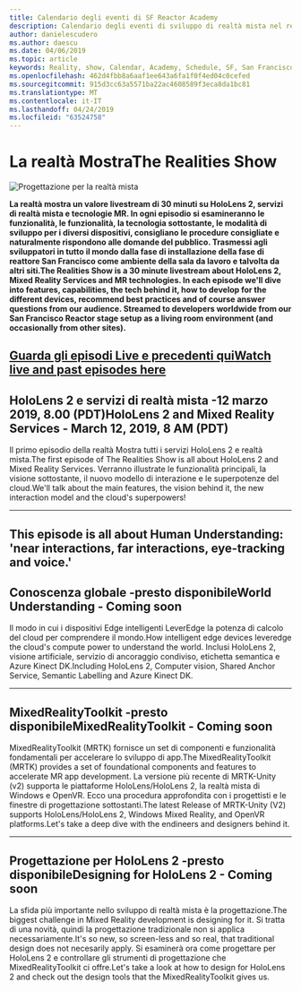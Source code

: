 ```yaml
---
title: Calendario degli eventi di SF Reactor Academy
description: Calendario degli eventi di sviluppo di realtà mista nel reattore a San Francisco.
author: danielescudero
ms.author: daescu
ms.date: 04/06/2019
ms.topic: article
keywords: Reality, show, Calendar, Academy, Schedule, SF, San Francisco, Reactor
ms.openlocfilehash: 462d4fbb8a6aaf1ee643a6fa1f0f4ed04c0cefed
ms.sourcegitcommit: 915d3cc63a5571ba22ac4608589f3eca8da1bc81
ms.translationtype: MT
ms.contentlocale: it-IT
ms.lasthandoff: 04/24/2019
ms.locfileid: "63524758"
---
```

# <a name="the-realities-show"></a><span data-ttu-id="e8e4a-104">La realtà Mostra</span><span class="sxs-lookup"><span data-stu-id="e8e4a-104">The Realities Show</span></span>
![Progettazione per la realtà mista](images/therealitiesshow.jpg)

<span data-ttu-id="e8e4a-106">**La realtà mostra un valore livestream di 30 minuti su HoloLens 2, servizi di realtà mista e tecnologie MR. In ogni episodio si esamineranno le funzionalità, le funzionalità, la tecnologia sottostante, le modalità di sviluppo per i diversi dispositivi, consigliano le procedure consigliate e naturalmente rispondono alle domande del pubblico. Trasmessi agli sviluppatori in tutto il mondo dalla fase di installazione della fase di reattore San Francisco come ambiente della sala da lavoro e talvolta da altri siti.**</span><span class="sxs-lookup"><span data-stu-id="e8e4a-106">**The Realities Show is a 30 minute livestream about HoloLens 2, Mixed Reality Services and MR technologies. In each episode we'll dive into features, capabilities, the tech behind it, how to develop for the different devices, recommend best practices and of course answer questions from our audience. Streamed to developers worldwide from our San Francisco Reactor stage setup as a living room environment (and occasionally from other sites).**</span></span>

<a name="watch-live-and-past-episodes-herehttpakamstrs"></a><span data-ttu-id="e8e4a-107">**[Guarda gli episodi Live e precedenti qui](http://aka.ms/trs)**</span><span class="sxs-lookup"><span data-stu-id="e8e4a-107">**[Watch live and past episodes here](http://aka.ms/trs)**</span></span>
---

## <a name="hololens-2-and-mixed-reality-services---march-12-2019-8-am-pdt"></a><span data-ttu-id="e8e4a-108">**HoloLens 2 e servizi di realtà mista** -12 marzo 2019, 8.00 (PDT)</span><span class="sxs-lookup"><span data-stu-id="e8e4a-108">**HoloLens 2 and Mixed Reality Services** - March 12, 2019, 8 AM (PDT)</span></span>
<span data-ttu-id="e8e4a-109">Il primo episodio della realtà Mostra tutti i servizi HoloLens 2 e realtà mista.</span><span class="sxs-lookup"><span data-stu-id="e8e4a-109">The first episode of The Realities Show is all about HoloLens 2 and Mixed Reality Services.</span></span> <span data-ttu-id="e8e4a-110">Verranno illustrate le funzionalità principali, la visione sottostante, il nuovo modello di interazione e le superpotenze del cloud.</span><span class="sxs-lookup"><span data-stu-id="e8e4a-110">We'll talk about the main features, the vision behind it, the new interaction model and the cloud's superpowers!</span></span>

---
This episode is all about Human Understanding: 'near interactions, far interactions, eye-tracking and voice.'
---
## <a name="world-understanding---coming-soon"></a><span data-ttu-id="e8e4a-111">**Conoscenza globale** -presto disponibile</span><span class="sxs-lookup"><span data-stu-id="e8e4a-111">**World Understanding** - Coming soon</span></span>
<span data-ttu-id="e8e4a-112">Il modo in cui i dispositivi Edge intelligenti LeverEdge la potenza di calcolo del cloud per comprendere il mondo.</span><span class="sxs-lookup"><span data-stu-id="e8e4a-112">How intelligent edge devices leveredge the cloud's compute power to understand the world.</span></span> <span data-ttu-id="e8e4a-113">Inclusi HoloLens 2, visione artificiale, servizio di ancoraggio condiviso, etichetta semantica e Azure Kinect DK.</span><span class="sxs-lookup"><span data-stu-id="e8e4a-113">Including HoloLens 2, Computer vision, Shared Anchor Service, Semantic Labelling and Azure Kinect DK.</span></span>

---
## <a name="mixedrealitytoolkit---coming-soon"></a><span data-ttu-id="e8e4a-114">**MixedRealityToolkit** -presto disponibile</span><span class="sxs-lookup"><span data-stu-id="e8e4a-114">**MixedRealityToolkit** - Coming soon</span></span>
<span data-ttu-id="e8e4a-115">MixedRealityToolkit (MRTK) fornisce un set di componenti e funzionalità fondamentali per accelerare lo sviluppo di app.</span><span class="sxs-lookup"><span data-stu-id="e8e4a-115">The MixedRealityToolkit (MRTK) provides a set of foundational components and features to accelerate MR app development.</span></span> <span data-ttu-id="e8e4a-116">La versione più recente di MRTK-Unity (v2) supporta le piattaforme HoloLens/HoloLens 2, la realtà mista di Windows e OpenVR. Ecco una procedura approfondita con i progettisti e le finestre di progettazione sottostanti.</span><span class="sxs-lookup"><span data-stu-id="e8e4a-116">The latest Release of MRTK-Unity (V2) supports HoloLens/HoloLens 2, Windows Mixed Reality, and OpenVR platforms.Let's take a deep dive with the endineers and designers behind it.</span></span>

---
## <a name="designing-for-hololens-2---coming-soon"></a><span data-ttu-id="e8e4a-117">**Progettazione per HoloLens 2** -presto disponibile</span><span class="sxs-lookup"><span data-stu-id="e8e4a-117">**Designing for HoloLens 2** - Coming soon</span></span>
<span data-ttu-id="e8e4a-118">La sfida più importante nello sviluppo di realtà mista è la progettazione.</span><span class="sxs-lookup"><span data-stu-id="e8e4a-118">The biggest challenge in Mixed Reality development is designing for it.</span></span> <span data-ttu-id="e8e4a-119">Si tratta di una novità, quindi la progettazione tradizionale non si applica necessariamente.</span><span class="sxs-lookup"><span data-stu-id="e8e4a-119">It's so new, so screen-less and so real, that traditional design does not necesarily apply.</span></span> <span data-ttu-id="e8e4a-120">Si esaminerà ora come progettare per HoloLens 2 e controllare gli strumenti di progettazione che MixedRealityToolkit ci offre.</span><span class="sxs-lookup"><span data-stu-id="e8e4a-120">Let's take a look at how to design for HoloLens 2 and check out the design tools that the MixedRealityToolkit gives us.</span></span>


